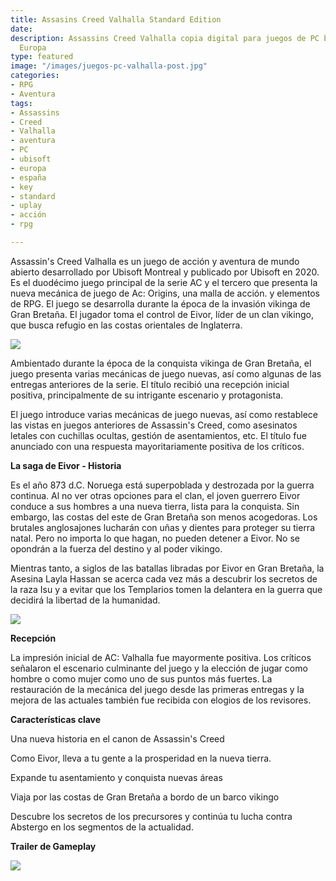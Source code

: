 ```yaml
---
title: Assasins Creed Valhalla Standard Edition
date: 
description: Assassins Creed Valhalla copia digital para juegos de PC baratos Uplay
  Europa
type: featured
image: "/images/juegos-pc-valhalla-post.jpg"
categories:
- RPG
- Aventura
tags:
- Assassins
- Creed
- Valhalla
- aventura
- PC
- ubisoft
- europa
- españa
- key
- standard
- uplay
- acción
- rpg

---
```

Assassin's Creed Valhalla es un juego de acción y aventura de mundo abierto desarrollado por Ubisoft Montreal y publicado por Ubisoft en 2020. Es el duodécimo juego principal de la serie AC y el tercero que presenta la nueva mecánica de juego de Ac: Origins, una malla de acción. y elementos de RPG. El juego se desarrolla durante la época de la invasión vikinga de Gran Bretaña. El jugador toma el control de Eivor, líder de un clan vikingo, que busca refugio en las costas orientales de Inglaterra.

![](/images/juegos-pc-valhalla.jpg)

Ambientado durante la época de la conquista vikinga de Gran Bretaña, el juego presenta varias mecánicas de juego nuevas, así como algunas de las entregas anteriores de la serie. El título recibió una recepción inicial positiva, principalmente de su intrigante escenario y protagonista.

El juego introduce varias mecánicas de juego nuevas, así como restablece las vistas en juegos anteriores de Assassin's Creed, como asesinatos letales con cuchillas ocultas, gestión de asentamientos, etc. El título fue anunciado con una respuesta mayoritariamente positiva de los críticos.

**La saga de Eivor - Historia**

Es el año 873 d.C. Noruega está superpoblada y destrozada por la guerra continua. Al no ver otras opciones para el clan, el joven guerrero Eivor conduce a sus hombres a una nueva tierra, lista para la conquista. Sin embargo, las costas del este de Gran Bretaña son menos acogedoras. Los brutales anglosajones lucharán con uñas y dientes para proteger su tierra natal. Pero no importa lo que hagan, no pueden detener a Eivor. No se opondrán a la fuerza del destino y al poder vikingo.

Mientras tanto, a siglos de las batallas libradas por Eivor en Gran Bretaña, la Asesina Layla Hassan se acerca cada vez más a descubrir los secretos de la raza Isu y a evitar que los Templarios tomen la delantera en la guerra que decidirá la libertad de la humanidad.

![](/images/juegos-pc-valhalla2.jpg)

**Recepción**

La impresión inicial de AC: Valhalla fue mayormente positiva. Los críticos señalaron el escenario culminante del juego y la elección de jugar como hombre o como mujer como uno de sus puntos más fuertes. La restauración de la mecánica del juego desde las primeras entregas y la mejora de las actuales también fue recibida con elogios de los revisores.

**Características clave**

Una nueva historia en el canon de Assassin's Creed

Como Eivor, lleva a tu gente a la prosperidad en la nueva tierra.

Expande tu asentamiento y conquista nuevas áreas

Viaja por las costas de Gran Bretaña a bordo de un barco vikingo

Descubre los secretos de los precursores y continúa tu lucha contra Abstergo en los segmentos de la actualidad.

**Trailer de Gameplay** 

[![](/images/juegos-pc-valhalla3-1.jpg)]()
